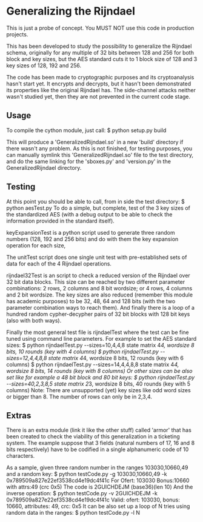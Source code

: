 Generalizing the Rijndael
=========================

This is just a probe of concept. You MUST NOT use this code in production projects.

This has been developed to study the possibility to generalize the Rijndael schema, originally for any multiple of 32 bits between 128 and 256 for both block and key sizes, but the AES standard cuts it to 1 block size of 128 and 3 key sizes of 128, 192 and 256.

The code has been made to cryptographic purposes and its cryptoanalysis hasn't start yet. It encrypts and decrypts, but it hasn't been demonstrated its properties like the original Rijndael has. The side-channel attacks neither wasn't studied yet, then they are not prevented in the current code stage.

Usage
-----

To compile the cython module, just call:
$ python setup.py build

This will produce a 'GeneralizedRijndael.so' in a new 'build' directory if there wasn't any problem. As this is not finished, for testing purposes, you can manually symlink this 'GeneralizedRijndael.so' file to the test directory, and do the same linking for the 'sboxes.py' and 'version.py' in the GeneralizedRijndael directory.

Testing
-------

At this point you should be able to call, from in side the test directory:
$ python aesTest.py
To do a simple, but complete, test of the 3 key sizes of the standardized AES (with a debug output to be able to check the information provided in the standard itself).

keyExpansionTest is a python script used to generate three random numbers (128, 192 and 256 bits) and do with them the key expansion operation for each size,

The unitTest script does one single unit test with pre-established sets of data for each of the 4 Rijndael operations.

rijndael32Test is an script to check a reduced version of the Rijndael over 32 bit data blocks. This size can be reached by two different parameter combinations: 2 rows, 2 columns and 8 bit wordsize; or 4 rows, 4 columns and 2 bit wordsize. The key sizes are also reduced (remember this module has academic purposes) to be 32, 48, 64 and 128 bits (with the two parameter combination ways to reach them). And finally there is a loop of a hundred random cypher-decypher pairs of 32 bit blocks with 128 bit keys (also with both ways).

Finally the most general test file is rijndaelTest where the test can be fine tuned using command line parameters. For example to set the AES standard sizes:
    $ python rijndaelTest.py --sizes=10,4,4,8
      state matrix 4*4, wordsize 8 bits, 10 rounds (key with 4 columns)
    $ python rijndaelTest.py --sizes=12,4,4,8,8
      state matrix 4*4, wordsize 8 bits, 12 rounds (key with 6 columns)
    $ python rijndaelTest.py --sizes=14,4,4,8,8
      state matrix 4*4, wordsize 8 bits, 14 rounds (key with 8 columns)
Or other sizes can be also set like for example a 48 bit block and 80 bit keys:
    $ python rijndaelTest.py --sizes=40,2,3,8,5
      state matrix 2*3, wordsize 8 bits, 40 rounds (key with 5 columns)
Note: There are unsupported (yet) key sizes like odd word sizes or bigger than 8. The number of rows can only be in 2,3,4.

Extras
------

There is an extra module (link it like the other stuff) called 'armor' that has been created to check the viability of this generalization in a ticketing system. The example suppose that 3 fields (natural numbers of 17, 16 and 8 bits respectively) have to be codified in a single alphanumeric code of 10 characters.

As a sample, given three random number in the ranges 103030,10660,49 and a random key:
    $ python testCode.py -g 103030,10660,49 -k 0x789509a827e22ef3538cd4e19dc4f41c
        For Ofert: 103030       Bonus:10660     with attrs:49 (crc 0x5)
        The code is 2GUICHDEJM (base36)(len 10)
And the inverse operation:
    $ python testCode.py -v 2GUICHDEJM -k 0x789509a827e22ef3538cd4e19dc4f41c
        Valid: ofert: 103030, bonus: 10660, attributes: 49, crc: 0x5
It can be also set up a loop of N tries using random data in the ranges:
    $ python testCode.py -l N

